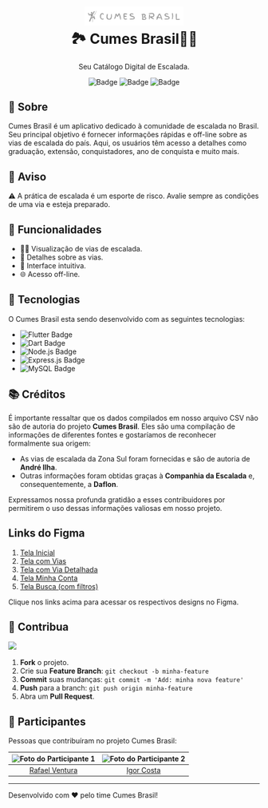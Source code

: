 <h1 align="center">
    <img alt="Cumes Brasil Logo" src="logo.png" width="200px" />
    <br>
    🏞️ Cumes Brasil🧗‍♂️
</h1>

<p align="center">
    Seu Catálogo Digital de Escalada.
</p>

<div align="center">

![Badge](https://img.shields.io/badge/status-in%20development-yellow)
![Badge](https://img.shields.io/badge/platform-ios%20%7C%20android%20%7C%20web-blue)
![Badge](https://img.shields.io/badge/license-MIT-green)

</div>

## 📜 Sobre

Cumes Brasil é um aplicativo dedicado à comunidade de escalada no Brasil. Seu principal objetivo é fornecer informações rápidas e off-line sobre as vias de escalada do país. Aqui, os usuários têm acesso a detalhes como graduação, extensão, conquistadores, ano de conquista e muito mais.

## 🚧 Aviso

:warning: A prática de escalada é um esporte de risco. Avalie sempre as condições de uma via e esteja preparado.

## 🚀 Funcionalidades

- 🧗‍♂️ Visualização de vias de escalada.
- 📜 Detalhes sobre as vias.
- 📱 Interface intuitiva.
- 🌐 Acesso off-line.

## 🔧 Tecnologias

O Cumes Brasil esta sendo desenvolvido com as seguintes tecnologias:

- ![Flutter Badge](https://img.shields.io/badge/Flutter-02569B?style=for-the-badge&logo=flutter&logoColor=white)
- ![Dart Badge](https://img.shields.io/badge/Dart-0175C2?style=for-the-badge&logo=dart&logoColor=white)
- ![Node.js Badge](https://img.shields.io/badge/Node.js-43853D?style=for-the-badge&logo=node.js&logoColor=white)
- ![Express.js Badge](https://img.shields.io/badge/Express.js-404D59?style=for-the-badge)
- ![MySQL Badge](https://img.shields.io/badge/MySQL-4479A1?style=for-the-badge&logo=mysql&logoColor=white)

## 📚 Créditos

É importante ressaltar que os dados compilados em nosso arquivo CSV não são de autoria do projeto **Cumes Brasil**. Eles são uma compilação de informações de diferentes fontes e gostaríamos de reconhecer formalmente sua origem:

- As vias de escalada da Zona Sul foram fornecidas e são de autoria de **André Ilha**.
- Outras informações foram obtidas graças à **Companhia da Escalada** e, consequentemente, a **Daflon**.

Expressamos nossa profunda gratidão a esses contribuidores por permitirem o uso dessas informações valiosas em nosso projeto.

## Links do Figma

1. [Tela Inicial](https://www.figma.com/file/n0Javq8YYiVvEXQag6dY2p?type=design)
2. [Tela com Vias](https://www.figma.com/file/i0EYmZ8wS5ahZQiBiP9NPf?type=design)
3. [Tela com Via Detalhada](https://www.figma.com/file/UU7Q0EVArgkfKyPfvoDc59?type=design)
4. [Tela Minha Conta](https://www.figma.com/file/pzWoxyFinXWf2893IvMSkr?type=design)
5. [Tela Busca (com filtros)](https://www.figma.com/file/eaKhdZWdGH2Vsx242ms9lm?type=design)

Clique nos links acima para acessar os respectivos designs no Figma.

## 🤝 Contribua
[![](https://opencollective.com/cume-brasil/contributors.svg?width=890&button=false)](https://github.com/rafael-ventura/cume-brasil/graphs/contributors)

1. **Fork** o projeto.
2. Crie sua **Feature Branch**: `git checkout -b minha-feature`
3. **Commit** suas mudanças: `git commit -m 'Add: minha nova feature'`
4. **Push** para a branch: `git push origin minha-feature`
5. Abra um **Pull Request**.

## 🤝 Participantes

Pessoas que contribuíram no projeto Cumes Brasil:

| ![Foto do Participante 1](https://avatars.githubusercontent.com/u/28628701?s=400&u=0d1b921e35e974b6ebd5e0fa22916e348bb79059&v=4) | ![Foto do Participante 2](https://avatars.githubusercontent.com/u/69773445?v=4) |
|:--------------------------------------------------------------------------------------------------------------------------------:|:-------------------------------------------------------------------------------:|
|                                       [Rafael Ventura](https://github.com/rafael-ventura)                                        |                 [Igor Costa](https://github.com/igordeo-costa)                  |


---


Desenvolvido com ❤️ pelo time Cumes Brasil!

